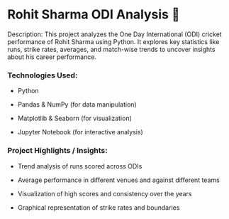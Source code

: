 # Rohit Sharma ODI Analysis 🏏

Description:
This project analyzes the One Day International (ODI) cricket performance of Rohit Sharma using Python. It explores key statistics like runs, strike rates, averages, and match-wise trends to uncover insights about his career performance.

### Technologies Used:

* Python

* Pandas & NumPy (for data manipulation)

* Matplotlib & Seaborn (for visualization)

* Jupyter Notebook (for interactive analysis)

### Project Highlights / Insights:

* Trend analysis of runs scored across ODIs

* Average performance in different venues and against different teams

* Visualization of high scores and consistency over the years

* Graphical representation of strike rates and boundaries
